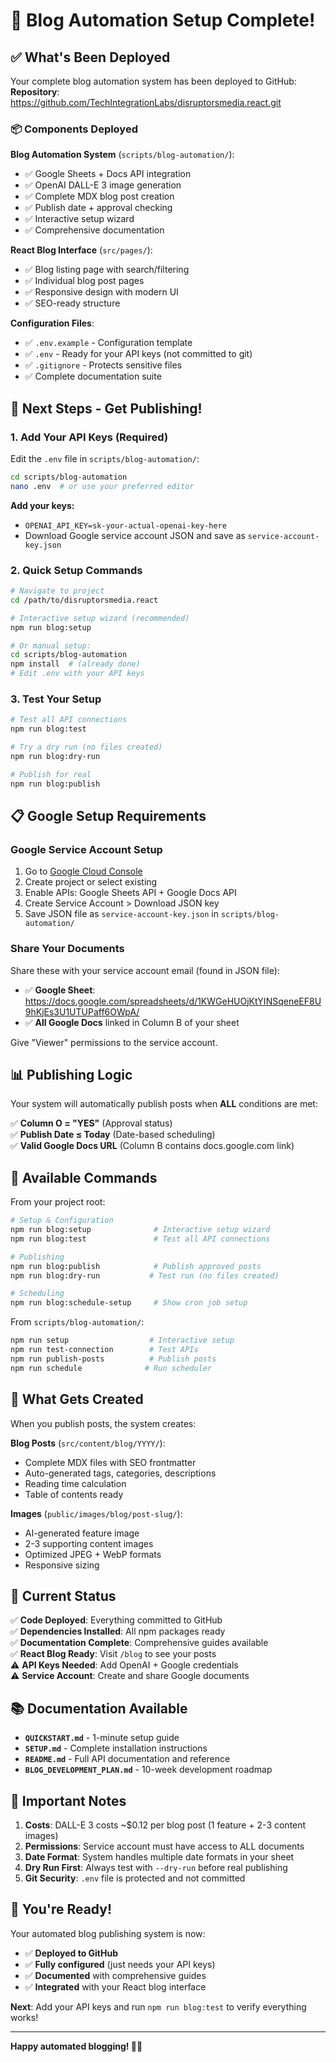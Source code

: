 # 🎉 Blog Automation Setup Complete!

## ✅ What's Been Deployed

Your complete blog automation system has been deployed to GitHub:
**Repository**: https://github.com/TechIntegrationLabs/disruptorsmedia.react.git

### 📦 Components Deployed

**Blog Automation System** (`scripts/blog-automation/`):
- ✅ Google Sheets + Docs API integration
- ✅ OpenAI DALL-E 3 image generation
- ✅ Complete MDX blog post creation
- ✅ Publish date + approval checking
- ✅ Interactive setup wizard
- ✅ Comprehensive documentation

**React Blog Interface** (`src/pages/`):
- ✅ Blog listing page with search/filtering
- ✅ Individual blog post pages
- ✅ Responsive design with modern UI
- ✅ SEO-ready structure

**Configuration Files**:
- ✅ `.env.example` - Configuration template
- ✅ `.env` - Ready for your API keys (not committed to git)
- ✅ `.gitignore` - Protects sensitive files
- ✅ Complete documentation suite

## 🚀 Next Steps - Get Publishing!

### 1. **Add Your API Keys** (Required)

Edit the `.env` file in `scripts/blog-automation/`:

```bash
cd scripts/blog-automation
nano .env  # or use your preferred editor
```

**Add your keys:**
- `OPENAI_API_KEY=sk-your-actual-openai-key-here`
- Download Google service account JSON and save as `service-account-key.json`

### 2. **Quick Setup Commands**

```bash
# Navigate to project
cd /path/to/disruptorsmedia.react

# Interactive setup wizard (recommended)
npm run blog:setup

# Or manual setup:
cd scripts/blog-automation
npm install  # (already done)
# Edit .env with your API keys
```

### 3. **Test Your Setup**

```bash
# Test all API connections
npm run blog:test

# Try a dry run (no files created)
npm run blog:dry-run

# Publish for real
npm run blog:publish
```

## 📋 Google Setup Requirements

### Google Service Account Setup
1. Go to [Google Cloud Console](https://console.cloud.google.com/)
2. Create project or select existing
3. Enable APIs: Google Sheets API + Google Docs API
4. Create Service Account > Download JSON key
5. Save JSON file as `service-account-key.json` in `scripts/blog-automation/`

### Share Your Documents
Share these with your service account email (found in JSON file):
- ✅ **Google Sheet**: https://docs.google.com/spreadsheets/d/1KWGeHUOjKtYINSqeneEF8U9hKjEs3U1UTUPaff6OWpA/
- ✅ **All Google Docs** linked in Column B of your sheet

Give "Viewer" permissions to the service account.

## 📊 Publishing Logic

Your system will automatically publish posts when **ALL** conditions are met:

✅ **Column O = "YES"** (Approval status)  
✅ **Publish Date ≤ Today** (Date-based scheduling)  
✅ **Valid Google Docs URL** (Column B contains docs.google.com link)

## 🔧 Available Commands

From your project root:

```bash
# Setup & Configuration
npm run blog:setup              # Interactive setup wizard
npm run blog:test               # Test all API connections

# Publishing
npm run blog:publish            # Publish approved posts
npm run blog:dry-run           # Test run (no files created)

# Scheduling
npm run blog:schedule-setup     # Show cron job setup
```

From `scripts/blog-automation/`:

```bash
npm run setup                  # Interactive setup
npm run test-connection        # Test APIs
npm run publish-posts          # Publish posts
npm run schedule              # Run scheduler
```

## 📁 What Gets Created

When you publish posts, the system creates:

**Blog Posts** (`src/content/blog/YYYY/`):
- Complete MDX files with SEO frontmatter
- Auto-generated tags, categories, descriptions
- Reading time calculation
- Table of contents ready

**Images** (`public/images/blog/post-slug/`):
- AI-generated feature image
- 2-3 supporting content images  
- Optimized JPEG + WebP formats
- Responsive sizing

## 🎯 Current Status

✅ **Code Deployed**: Everything committed to GitHub  
✅ **Dependencies Installed**: All npm packages ready  
✅ **Documentation Complete**: Comprehensive guides available  
✅ **React Blog Ready**: Visit `/blog` to see your posts  
⚠️ **API Keys Needed**: Add OpenAI + Google credentials  
⚠️ **Service Account**: Create and share Google documents  

## 📚 Documentation Available

- **`QUICKSTART.md`** - 1-minute setup guide
- **`SETUP.md`** - Complete installation instructions  
- **`README.md`** - Full API documentation and reference
- **`BLOG_DEVELOPMENT_PLAN.md`** - 10-week development roadmap

## 🚨 Important Notes

1. **Costs**: DALL-E 3 costs ~$0.12 per blog post (1 feature + 2-3 content images)
2. **Permissions**: Service account must have access to ALL documents
3. **Date Format**: System handles multiple date formats in your sheet
4. **Dry Run First**: Always test with `--dry-run` before real publishing
5. **Git Security**: `.env` file is protected and not committed

## 🎉 You're Ready!

Your automated blog publishing system is now:
- ✅ **Deployed to GitHub**
- ✅ **Fully configured** (just needs your API keys)
- ✅ **Documented** with comprehensive guides
- ✅ **Integrated** with your React blog interface

**Next**: Add your API keys and run `npm run blog:test` to verify everything works!

---

**Happy automated blogging! 🚀🤖**